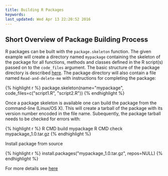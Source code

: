 ```yaml
---
title: Building R Packages
keywords: 
last_updated: Wed Apr 13 22:20:52 2016
---
```


## Short Overview of Package Building Process

R packages can be built with the `package.skeleton` function. The given example will create a directory named `mypackage` containing the skeleton of the package for all functions, methods and classes defined in the R script(s) passed on to the `code_files` argument. The basic structure of the package directory is described [here](http://manuals.bioinformatics.ucr.edu/home/programming-in-r#Progr_pack). The package directory will also contain a file named `Read-and-delete-me` with instructions for completing the package:


{% highlight r %}
package.skeleton(name="mypackage", code_files=c("script1.R", "script2.R"))
{% endhighlight %}

Once a package skeleton is available one can build the package from the command-line (Linux/OS X). This will create a tarball of the package with its version number encoded in the file name. Subequently, the package tarball needs to be checked for errors with:


{% highlight r %}
R CMD build mypackage
R CMD check mypackage_1.0.tar.gz
{% endhighlight %}

Install package from source

{% highlight r %}
install.packages("mypackage_1.0.tar.gz", repos=NULL) 
{% endhighlight %}

For more details see [here](http://manuals.bioinformatics.ucr.edu/home/programming-in-r#TOC-Building-R-Packages)

